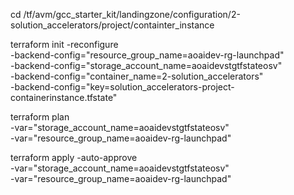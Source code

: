 cd /tf/avm/gcc_starter_kit/landingzone/configuration/2-solution_accelerators/project/containter_instance

terraform init  -reconfigure \
-backend-config="resource_group_name=aoaidev-rg-launchpad" \
-backend-config="storage_account_name=aoaidevstgtfstateosv" \
-backend-config="container_name=2-solution_accelerators" \
-backend-config="key=solution_accelerators-project-containerinstance.tfstate"

terraform plan \
-var="storage_account_name=aoaidevstgtfstateosv" \
-var="resource_group_name=aoaidev-rg-launchpad"

terraform apply -auto-approve \
-var="storage_account_name=aoaidevstgtfstateosv" \
-var="resource_group_name=aoaidev-rg-launchpad"
